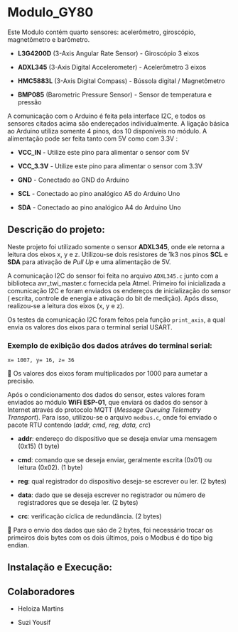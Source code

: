 # Modulo_GY80
Este Modulo contém quarto sensores: acelerômetro, giroscópio, magnetômetro e barômetro.

* **L3G4200D** (3-Axis Angular Rate Sensor) - Giroscópio 3 eixos

* **ADXL345** (3-Axis Digital Accelerometer) - Acelerômetro 3 eixos

* **HMC5883L** (3-Axis Digital Compass) - Bússola digital / Magnetômetro

* **BMP085** (Barometric Pressure Sensor) - Sensor de temperatura e pressão

A comunicação com o Arduino é feita pela interface I2C, e todos os sensores citados acima são endereçados individualmente. A ligação básica ao Arduino utiliza somente 4 pinos, dos 10 disponíveis no módulo. A alimentação pode ser feita tanto com 5V como com 3.3V :

- **VCC_IN** - Utilize este pino para alimentar o sensor com 5V

- **VCC_3.3V** - Utilize este pino para alimentar o sensor com 3.3V

- **GND** - Conectado ao GND do Arduino

- **SCL** - Conectado ao pino analógico A5 do Arduino Uno 

- **SDA** - Conectado ao pino analógico A4 do Arduino Uno

## Descrição do projeto:
Neste projeto foi utilizado somente o sensor **ADXL345**, onde ele retorna a leitura dos eixos x, y e z.
Utilizou-se dois resistores de 1k3 nos pinos **SCL** e **SDA** para ativação de *Pull Up* e uma alimentação de 5V.

A comunicação I2C do sensor foi feita no arquivo `ADXL345.c` junto com a biblioteca avr_twi_master.c fornecida pela Atmel. Primeiro foi inicializada a comunicação I2C e foram enviados os endereços de inicialização do sensor ( escrita, controle de energia e ativação do bit de medição). Após disso, realizou-se a leitura dos eixos (x, y e z).

Os testes da comunicação I2C foram feitos pela função `print_axis`, a qual envia os valores dos eixos para o terminal serial USART.

### Exemplo de exibição dos dados atráves do terminal serial:

```
x= 1007, y= 16, z= 36
```

:red_circle: Os valores dos eixos foram multiplicados por 1000 para aumetar a precisão.

Após o condicionamento dos dados do sensor, estes valores foram enviados ao módulo **WiFi ESP-01**, que enviará os dados do sensor à Internet através do protocolo MQTT (*Message Queuing Telemetry Transport*). Para isso, utilizou-se o arquivo `modbus.c`, onde foi enviado o pacote RTU contendo (*addr, cmd, reg, data, crc*) 

* **addr**: endereço do dispositivo que se deseja enviar uma mensagem (0x15) (1 byte)

* **cmd**: comando que se deseja enviar, geralmente escrita (0x01) ou leitura (0x02). (1 byte)

* **reg**: qual registrador do dispositivo deseja-se escrever ou ler. (2 bytes)

* **data**: dado que se deseja escrever no registrador ou número de registradores que se deseja ler. (2 bytes)

* **crc**: verificação cíclica de redundância. (2 bytes)

:red_circle: Para o envio dos dados que são de 2 bytes, foi necessário trocar os primeiros dois bytes com os dois últimos, pois o Modbus é do tipo big endian.

## Instalação e Execução:

        
## Colaboradores
* Heloiza Martins

* Suzi Yousif
